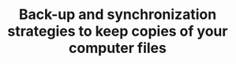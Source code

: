---
type: training
authors:
- rmolowny
title: Back-up and synchronization strategies to keep copies of your computer files
tags:
- data security
- backup
- CREAFuture
training_info:
    start_date: "2022-02-17"
    end_date: "2022-02-17"
    hours: 12
    place: CREAF (online)
summary: We will briefly discuss some of the tools that are available for syncing folders and/or backing-up your files safely and securely. Although the talk will certainly not cover all available back-up possibilities out there, it is intended to give you a brief introduction to the strategies you can implement to save your day and carry on with your research.
draft: false
lastmod: 2022-03-25
---